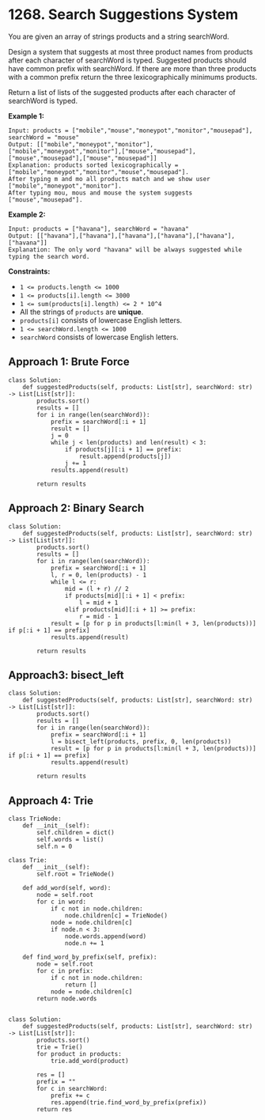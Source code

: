 # 1268. Search Suggestions System

You are given an array of strings products and a string searchWord.

Design a system that suggests at most three product names from products after each character of searchWord is typed. Suggested products should have common prefix with searchWord. If there are more than three products with a common prefix return the three lexicographically minimums products.

Return a list of lists of the suggested products after each character of searchWord is typed.


**Example 1:**

```
Input: products = ["mobile","mouse","moneypot","monitor","mousepad"], searchWord = "mouse"
Output: [["mobile","moneypot","monitor"],["mobile","moneypot","monitor"],["mouse","mousepad"],["mouse","mousepad"],["mouse","mousepad"]]
Explanation: products sorted lexicographically = ["mobile","moneypot","monitor","mouse","mousepad"].
After typing m and mo all products match and we show user ["mobile","moneypot","monitor"].
After typing mou, mous and mouse the system suggests ["mouse","mousepad"].
```

**Example 2:**

```
Input: products = ["havana"], searchWord = "havana"
Output: [["havana"],["havana"],["havana"],["havana"],["havana"],["havana"]]
Explanation: The only word "havana" will be always suggested while typing the search word.
```

**Constraints:**

- `1 <= products.length <= 1000`
- `1 <= products[i].length <= 3000`
- `1 <= sum(products[i].length) <= 2 * 10^4`
- All the strings of `products` are **unique**.
- `products[i]` consists of lowercase English letters.
- `1 <= searchWord.length <= 1000`
- `searchWord` consists of lowercase English letters.


## Approach 1: Brute Force

```python3
class Solution:
    def suggestedProducts(self, products: List[str], searchWord: str) -> List[List[str]]:
        products.sort()
        results = []
        for i in range(len(searchWord)):
            prefix = searchWord[:i + 1]
            result = []
            j = 0
            while j < len(products) and len(result) < 3:
                if products[j][:i + 1] == prefix:
                    result.append(products[j])
                j += 1
            results.append(result)
        
        return results
```

## Approach 2: Binary Search

```python3
class Solution:
    def suggestedProducts(self, products: List[str], searchWord: str) -> List[List[str]]:
        products.sort()
        results = []
        for i in range(len(searchWord)):
            prefix = searchWord[:i + 1]
            l, r = 0, len(products) - 1
            while l <= r:
                mid = (l + r) // 2
                if products[mid][:i + 1] < prefix:
                    l = mid + 1
                elif products[mid][:i + 1] >= prefix:
                    r = mid - 1
            result = [p for p in products[l:min(l + 3, len(products))] if p[:i + 1] == prefix]
            results.append(result)
        
        return results
```

## Approach3: bisect_left

```python3
class Solution:
    def suggestedProducts(self, products: List[str], searchWord: str) -> List[List[str]]:
        products.sort()
        results = []
        for i in range(len(searchWord)):
            prefix = searchWord[:i + 1]
            l = bisect_left(products, prefix, 0, len(products))
            result = [p for p in products[l:min(l + 3, len(products))] if p[:i + 1] == prefix]
            results.append(result)
        
        return results
```

## Approach 4: Trie

```python3
class TrieNode:
    def __init__(self):
        self.children = dict()
        self.words = list()
        self.n = 0

class Trie:
    def __init__(self):
        self.root = TrieNode()
    
    def add_word(self, word):
        node = self.root
        for c in word:
            if c not in node.children:
                node.children[c] = TrieNode()
            node = node.children[c]
            if node.n < 3:
                node.words.append(word)
                node.n += 1
    
    def find_word_by_prefix(self, prefix):
        node = self.root
        for c in prefix:
            if c not in node.children:
                return []
            node = node.children[c]
        return node.words


class Solution:
    def suggestedProducts(self, products: List[str], searchWord: str) -> List[List[str]]:
        products.sort()
        trie = Trie()
        for product in products:
            trie.add_word(product)
        
        res = []
        prefix = ""
        for c in searchWord:
            prefix += c
            res.append(trie.find_word_by_prefix(prefix))
        return res
```
